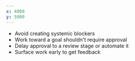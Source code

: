 ```yaml
---
x: 4000
y: 5000
---
```


* Avoid creating systemic blockers
* Work toward a goal shouldn't require approval
* Delay approval to a review stage or automate it
* Surface work early to get feedback